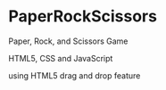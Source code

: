 # PaperRockScissors

Paper, Rock, and Scissors Game

HTML5, CSS and JavaScript

using HTML5 drag and drop feature
